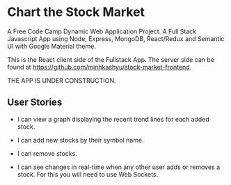 # Chart the Stock Market

A Free Code Camp Dynamic Web Application Project. A Full Stack Javascript App using Node, Express, MongoDB, React/Redux and Semantic UI with Google Material theme.

This is the React client side of the Fullstack App. The server side can be found at https://github.com/minhkashyu/stock-market-frontend.

THE APP IS UNDER CONSTRUCTION.

## User Stories

* I can view a graph displaying the recent trend lines for each added stock.

* I can add new stocks by their symbol name.

* I can remove stocks.

* I can see changes in real-time when any other user adds or removes a stock. For this you will need to use Web Sockets.